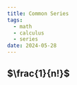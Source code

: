 ```yaml
---
title: Common Series
tags:
  - math
  - calculus
  - series
date: 2024-05-28
---
```

## $\frac{1}{n!}$

